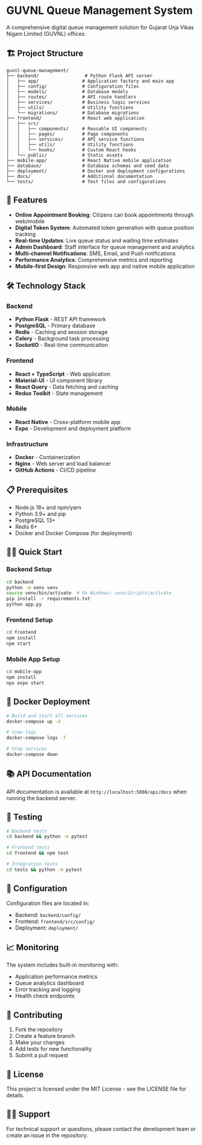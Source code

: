 # GUVNL Queue Management System

A comprehensive digital queue management solution for Gujarat Urja Vikas Nigam Limited (GUVNL) offices.

## 🏗️ Project Structure

```
guvnl-queue-management/
├── backend/                 # Python Flask API server
│   ├── app/                # Application factory and main app
│   ├── config/             # Configuration files
│   ├── models/             # Database models
│   ├── routes/             # API route handlers
│   ├── services/           # Business logic services
│   ├── utils/              # Utility functions
│   └── migrations/         # Database migrations
├── frontend/               # React web application
│   ├── src/
│   │   ├── components/     # Reusable UI components
│   │   ├── pages/          # Page components
│   │   ├── services/       # API service functions
│   │   ├── utils/          # Utility functions
│   │   └── hooks/          # Custom React hooks
│   └── public/             # Static assets
├── mobile-app/             # React Native mobile application
├── database/               # Database schemas and seed data
├── deployment/             # Docker and deployment configurations
├── docs/                   # Additional documentation
└── tests/                  # Test files and configurations

```

## 🚀 Features

- **Online Appointment Booking**: Citizens can book appointments through web/mobile
- **Digital Token System**: Automated token generation with queue position tracking
- **Real-time Updates**: Live queue status and waiting time estimates
- **Admin Dashboard**: Staff interface for queue management and analytics
- **Multi-channel Notifications**: SMS, Email, and Push notifications
- **Performance Analytics**: Comprehensive metrics and reporting
- **Mobile-first Design**: Responsive web app and native mobile application

## 🛠️ Technology Stack

### Backend
- **Python Flask** - REST API framework
- **PostgreSQL** - Primary database
- **Redis** - Caching and session storage
- **Celery** - Background task processing
- **SocketIO** - Real-time communication

### Frontend
- **React + TypeScript** - Web application
- **Material-UI** - UI component library
- **React Query** - Data fetching and caching
- **Redux Toolkit** - State management

### Mobile
- **React Native** - Cross-platform mobile app
- **Expo** - Development and deployment platform

### Infrastructure
- **Docker** - Containerization
- **Nginx** - Web server and load balancer
- **GitHub Actions** - CI/CD pipeline

## 📋 Prerequisites

- Node.js 18+ and npm/yarn
- Python 3.9+ and pip
- PostgreSQL 13+
- Redis 6+
- Docker and Docker Compose (for deployment)

## 🏃‍♂️ Quick Start

### Backend Setup
```bash
cd backend
python -m venv venv
source venv/bin/activate  # On Windows: venv\Scripts\activate
pip install -r requirements.txt
python app.py
```

### Frontend Setup
```bash
cd frontend
npm install
npm start
```

### Mobile App Setup
```bash
cd mobile-app
npm install
npx expo start
```

## 🐳 Docker Deployment

```bash
# Build and start all services
docker-compose up -d

# View logs
docker-compose logs -f

# Stop services
docker-compose down
```

## 📚 API Documentation

API documentation is available at `http://localhost:5000/api/docs` when running the backend server.

## 🧪 Testing

```bash
# Backend tests
cd backend && python -m pytest

# Frontend tests
cd frontend && npm test

# Integration tests
cd tests && python -m pytest
```

## 🔧 Configuration

Configuration files are located in:
- Backend: `backend/config/`
- Frontend: `frontend/src/config/`
- Deployment: `deployment/`

## 📈 Monitoring

The system includes built-in monitoring with:
- Application performance metrics
- Queue analytics dashboard
- Error tracking and logging
- Health check endpoints

## 🤝 Contributing

1. Fork the repository
2. Create a feature branch
3. Make your changes
4. Add tests for new functionality
5. Submit a pull request

## 📄 License

This project is licensed under the MIT License - see the LICENSE file for details.

## 🙋‍♂️ Support

For technical support or questions, please contact the development team or create an issue in the repository.